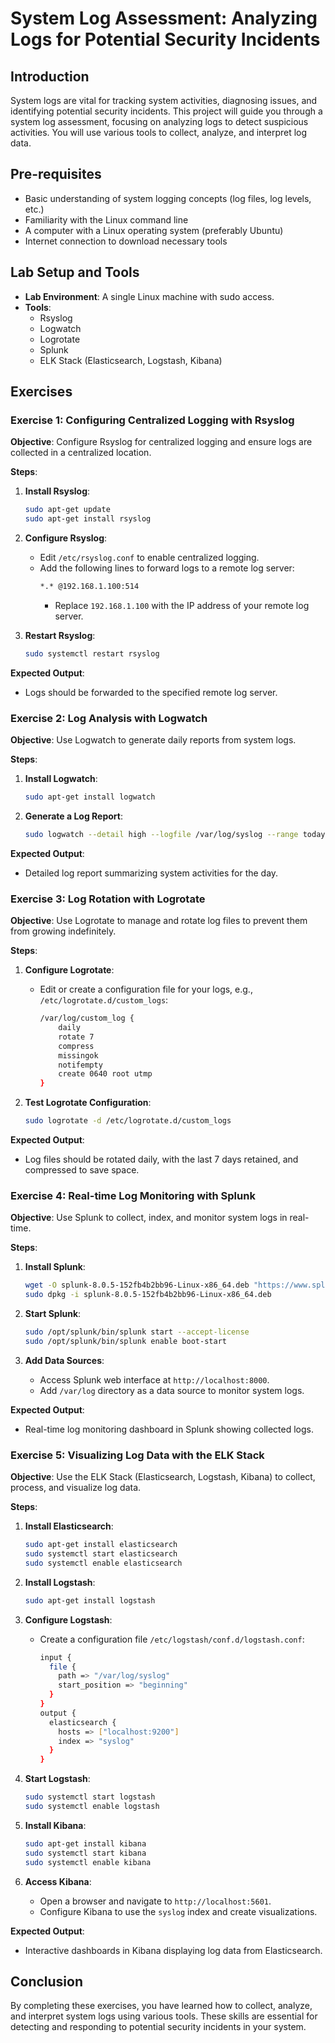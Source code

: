 # System Log Assessment: Analyzing Logs for Potential Security Incidents

## Introduction
System logs are vital for tracking system activities, diagnosing issues, and identifying potential security incidents. This project will guide you through a system log assessment, focusing on analyzing logs to detect suspicious activities. You will use various tools to collect, analyze, and interpret log data.

## Pre-requisites
- Basic understanding of system logging concepts (log files, log levels, etc.)
- Familiarity with the Linux command line
- A computer with a Linux operating system (preferably Ubuntu)
- Internet connection to download necessary tools

## Lab Setup and Tools
- **Lab Environment**: A single Linux machine with sudo access.
- **Tools**:
  - Rsyslog
  - Logwatch
  - Logrotate
  - Splunk
  - ELK Stack (Elasticsearch, Logstash, Kibana)

## Exercises

### Exercise 1: Configuring Centralized Logging with Rsyslog
**Objective**: Configure Rsyslog for centralized logging and ensure logs are collected in a centralized location.

**Steps**:
1. **Install Rsyslog**:
    ```sh
    sudo apt-get update
    sudo apt-get install rsyslog
    ```

2. **Configure Rsyslog**:
    - Edit `/etc/rsyslog.conf` to enable centralized logging.
    - Add the following lines to forward logs to a remote log server:
        ```sh
        *.* @192.168.1.100:514
        ```
      - Replace `192.168.1.100` with the IP address of your remote log server.

3. **Restart Rsyslog**:
    ```sh
    sudo systemctl restart rsyslog
    ```

**Expected Output**:
- Logs should be forwarded to the specified remote log server.

### Exercise 2: Log Analysis with Logwatch
**Objective**: Use Logwatch to generate daily reports from system logs.

**Steps**:
1. **Install Logwatch**:
    ```sh
    sudo apt-get install logwatch
    ```

2. **Generate a Log Report**:
    ```sh
    sudo logwatch --detail high --logfile /var/log/syslog --range today --service all --print
    ```

**Expected Output**:
- Detailed log report summarizing system activities for the day.

### Exercise 3: Log Rotation with Logrotate
**Objective**: Use Logrotate to manage and rotate log files to prevent them from growing indefinitely.

**Steps**:
1. **Configure Logrotate**:
    - Edit or create a configuration file for your logs, e.g., `/etc/logrotate.d/custom_logs`:
        ```sh
        /var/log/custom_log {
            daily
            rotate 7
            compress
            missingok
            notifempty
            create 0640 root utmp
        }
        ```

2. **Test Logrotate Configuration**:
    ```sh
    sudo logrotate -d /etc/logrotate.d/custom_logs
    ```

**Expected Output**:
- Log files should be rotated daily, with the last 7 days retained, and compressed to save space.

### Exercise 4: Real-time Log Monitoring with Splunk
**Objective**: Use Splunk to collect, index, and monitor system logs in real-time.

**Steps**:
1. **Install Splunk**:
    ```sh
    wget -O splunk-8.0.5-152fb4b2bb96-Linux-x86_64.deb "https://www.splunk.com/page/download_track?file=8.0.5/linux/splunk-8.0.5-152fb4b2bb96-Linux-x86_64.deb"
    sudo dpkg -i splunk-8.0.5-152fb4b2bb96-Linux-x86_64.deb
    ```

2. **Start Splunk**:
    ```sh
    sudo /opt/splunk/bin/splunk start --accept-license
    sudo /opt/splunk/bin/splunk enable boot-start
    ```

3. **Add Data Sources**:
    - Access Splunk web interface at `http://localhost:8000`.
    - Add `/var/log` directory as a data source to monitor system logs.

**Expected Output**:
- Real-time log monitoring dashboard in Splunk showing collected logs.

### Exercise 5: Visualizing Log Data with the ELK Stack
**Objective**: Use the ELK Stack (Elasticsearch, Logstash, Kibana) to collect, process, and visualize log data.

**Steps**:
1. **Install Elasticsearch**:
    ```sh
    sudo apt-get install elasticsearch
    sudo systemctl start elasticsearch
    sudo systemctl enable elasticsearch
    ```

2. **Install Logstash**:
    ```sh
    sudo apt-get install logstash
    ```

3. **Configure Logstash**:
    - Create a configuration file `/etc/logstash/conf.d/logstash.conf`:
        ```sh
        input {
          file {
            path => "/var/log/syslog"
            start_position => "beginning"
          }
        }
        output {
          elasticsearch {
            hosts => ["localhost:9200"]
            index => "syslog"
          }
        }
        ```

4. **Start Logstash**:
    ```sh
    sudo systemctl start logstash
    sudo systemctl enable logstash
    ```

5. **Install Kibana**:
    ```sh
    sudo apt-get install kibana
    sudo systemctl start kibana
    sudo systemctl enable kibana
    ```

6. **Access Kibana**:
    - Open a browser and navigate to `http://localhost:5601`.
    - Configure Kibana to use the `syslog` index and create visualizations.

**Expected Output**:
- Interactive dashboards in Kibana displaying log data from Elasticsearch.

## Conclusion
By completing these exercises, you have learned how to collect, analyze, and interpret system logs using various tools. These skills are essential for detecting and responding to potential security incidents in your system.
